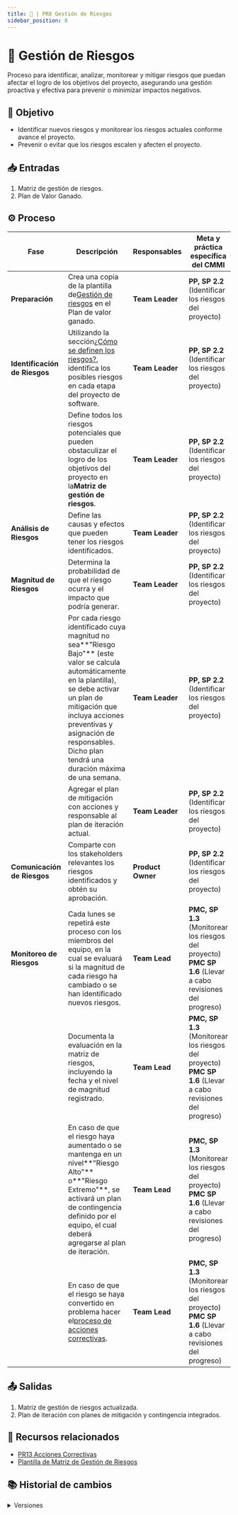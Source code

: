```yaml
---
title: 🚨 | PR8 Gestión de Riesgos
sidebar_position: 8
---
```

# 🚨 Gestión de Riesgos

Proceso para identificar, analizar, monitorear y mitigar riesgos que puedan afectar el logro de los objetivos del proyecto, asegurando una gestión proactiva y efectiva para prevenir o minimizar impactos negativos.

## 🎯 Objetivo

- Identificar nuevos riesgos y monitorear los riesgos actuales conforme avance el proyecto.
- Prevenir o evitar que los riesgos escalen y afecten el proyecto.

## 📥 Entradas

1. Matriz de gestión de riesgos.
2. Plan de Valor Ganado.

## ⚙️ Proceso


| **Fase**                       | **Descripción**                                                                                                                                                                                                                                                                            | **Responsables**  | **Meta y práctica específica del CMMI**                                                                    |
| ------------------------------ | ------------------------------------------------------------------------------------------------------------------------------------------------------------------------------------------------------------------------------------------------------------------------------------------- | ----------------- | ------------------------------------------------------------------------------------------------------------ |
| **Preparación**               | Crea una copia de la plantilla de[Gestión de riesgos](https://docs.google.com/spreadsheets/d/1AVpwd7Ie_oefisEYoK59dAlArm9PhWATAbajT_qfMYQ/edit?usp=sharing) en el Plan de valor ganado.                                                                                                    | **Team Leader**   | **PP, SP 2.2** (Identificar los riesgos del proyecto)                                                        |
| **Identificación de Riesgos** | Utilizando la sección[¿Cómo se definen los riesgos?](#cómo-se-definen-los-riesgos), identifica los posibles riesgos en cada etapa del proyecto de software.                                                                                                                             | **Team Leader**   | **PP, SP 2.2** (Identificar los riesgos del proyecto)                                                        |
|                                | Define todos los riesgos potenciales que pueden obstaculizar el logro de los objetivos del proyecto en la**Matriz de gestión de riesgos**.                                                                                                                                                 | **Team Leader**   | **PP, SP 2.2** (Identificar los riesgos del proyecto)                                                        |
| **Análisis de Riesgos**       | Define las causas y efectos que pueden tener los riesgos identificados.                                                                                                                                                                                                                     | **Team Leader**   | **PP, SP 2.2** (Identificar los riesgos del proyecto)                                                        |
| **Magnitud de Riesgos**        | Determina la probabilidad de que el riesgo ocurra y el impacto que podría generar.                                                                                                                                                                                                         | **Team Leader**   | **PP, SP 2.2** (Identificar los riesgos del proyecto)                                                        |
|                                | Por cada riesgo identificado cuya magnitud no sea**"Riesgo Bajo"** (este valor se calcula automáticamente en la plantilla), se debe activar un plan de mitigación que incluya acciones preventivas y asignación de responsables. Dicho plan tendrá una duración máxima de una semana. | **Team Leader**   | **PP, SP 2.2** (Identificar los riesgos del proyecto)                                                        |
|                                | Agregar el plan de mitigación con acciones y responsable al plan de iteración actual.                                                                                                                                                                                                     | **Team Leader**   | **PP, SP 2.2** (Identificar los riesgos del proyecto)                                                        |
| **Comunicación de Riesgos**   | Comparte con los stakeholders relevantes los riesgos identificados y obtén su aprobación.                                                                                                                                                                                                 | **Product Owner** | **PP, SP 2.2** (Identificar los riesgos del proyecto)                                                        |
| **Monitoreo de Riesgos**       | Cada lunes se repetirá este proceso  con los miembros del equipo, en la cual se evaluará si la magnitud de cada riesgo ha cambiado o se han identificado nuevos riesgos.                                                                                                                  | **Team Lead**     | **PMC, SP 1.3** (Monitorear los riesgos del proyecto) **PMC SP 1.6** (Llevar a cabo revisiones del progreso) |
|                                | Documenta la evaluación en la matriz de riesgos, incluyendo la fecha y el nivel de magnitud registrado.                                                                                                                                                                                    | **Team Lead**     | **PMC, SP 1.3** (Monitorear los riesgos del proyecto) **PMC SP 1.6** (Llevar a cabo revisiones del progreso) |
|                                | En caso de que el riesgo haya aumentado o se mantenga en un nivel**"Riesgo Alto"** o**"Riesgo Extremo"**, se activará un plan de contingencia definido por el equipo, el cual deberá agregarse al plan de iteración.                                                                     | **Team Lead**     | **PMC, SP 1.3** (Monitorear los riesgos del proyecto) **PMC SP 1.6** (Llevar a cabo revisiones del progreso) |
|                                | En caso de que el riesgo se haya convertido en problema hacer el[proceso de acciones correctivas](../procesos/PR13-acciones-correctivas.md).                                                                                                                                                | **Team Lead**     | **PMC, SP 1.3** (Monitorear los riesgos del proyecto) **PMC SP 1.6** (Llevar a cabo revisiones del progreso) |

## 📤 Salidas

1. Matriz de gestión de riesgos actualizada.
2. Plan de iteración con planes de mitigación y contingencia integrados.

## 📎 Recursos relacionados

- [PR13 Acciones Correctivas](../procesos/PR13-acciones-correctivas.md)
- [Plantilla de Matriz de Gestión de Riesgos](https://docs.google.com/spreadsheets/d/1AVpwd7Ie_oefisEYoK59dAlArm9PhWATAbajT_qfMYQ/edit?usp=sharing)

## 📚 Historial de cambios

<details>
  <summary>Versiones</summary>


| Tipo de versión | Descripción                                                          | Fecha      | Colaborador                                       |
| ---------------- | --------------------------------------------------------------------- | ---------- | ------------------------------------------------- |
| 1.0              | Creación de proceso de gestión de riesgos                           | 03/03/2025 | Rommel Toledo, Daniel Quejeiro, Mauricio Anguiano |
| 1.1              | Se agregó fase de monitoreo y definición de probabilidad de riesgos | 04/04/2025 | Angélica Ríos, Paola Garrido                    |
| 1.2              | Inclusión de referencias PMC 1.6 en pasos del proceso                | 17/04/2025 | Nicolas Hood Figueroa                             |
| 1.3              | Refactorización                                                      | 18/04/2025 | Diego Fuentes                                     |
| 1.4              | Simplificación de pasos                                              | 13/05/2025 | Paola María Garrido                              |

</details>
